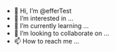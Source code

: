 - 👋 Hi, I’m @efferTest
- 👀 I’m interested in ...
- 🌱 I’m currently learning ...
- 💞️ I’m looking to collaborate on ...
- 📫 How to reach me ...

<!---
efferTest/efferTest is a ✨ special ✨ repository because its `README.md` (this file) appears on your GitHub profile.
You can click the Preview link to take a look at your changes.
--->
